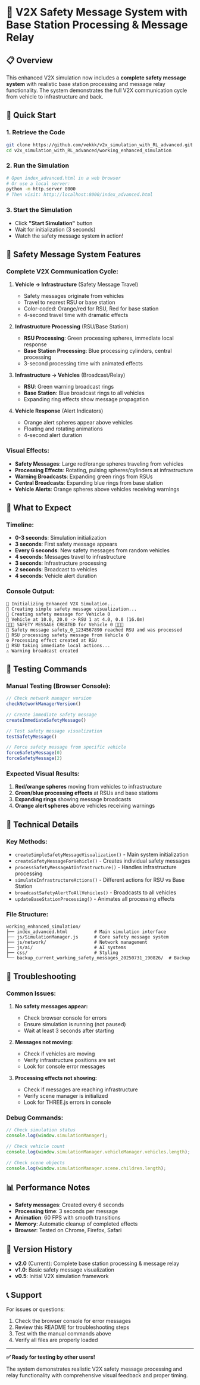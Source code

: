 # 🚨 V2X Safety Message System with Base Station Processing & Message Relay

## 📋 Overview

This enhanced V2X simulation now includes a **complete safety message system** with realistic base station processing and message relay functionality. The system demonstrates the full V2X communication cycle from vehicle to infrastructure and back.

## 🚀 Quick Start

### 1. Retrieve the Code
```bash
git clone https://github.com/vekkk/v2x_simulation_with_RL_advanced.git
cd v2x_simulation_with_RL_advanced/working_enhanced_simulation
```

### 2. Run the Simulation
```bash
# Open index_advanced.html in a web browser
# Or use a local server:
python -m http.server 8000
# Then visit: http://localhost:8000/index_advanced.html
```

### 3. Start the Simulation
- Click **"Start Simulation"** button
- Wait for initialization (3 seconds)
- Watch the safety message system in action!

## 🚨 Safety Message System Features

### **Complete V2X Communication Cycle:**

1. **Vehicle → Infrastructure** (Safety Message Travel)
   - Safety messages originate from vehicles
   - Travel to nearest RSU or base station
   - Color-coded: Orange/red for RSU, Red for base station
   - 4-second travel time with dramatic effects

2. **Infrastructure Processing** (RSU/Base Station)
   - **RSU Processing**: Green processing spheres, immediate local response
   - **Base Station Processing**: Blue processing cylinders, central processing
   - 3-second processing time with animated effects

3. **Infrastructure → Vehicles** (Broadcast/Relay)
   - **RSU**: Green warning broadcast rings
   - **Base Station**: Blue broadcast rings to all vehicles
   - Expanding ring effects show message propagation

4. **Vehicle Response** (Alert Indicators)
   - Orange alert spheres appear above vehicles
   - Floating and rotating animations
   - 4-second alert duration

### **Visual Effects:**

- **Safety Messages**: Large red/orange spheres traveling from vehicles
- **Processing Effects**: Rotating, pulsing spheres/cylinders at infrastructure
- **Warning Broadcasts**: Expanding green rings from RSUs
- **Central Broadcasts**: Expanding blue rings from base station
- **Vehicle Alerts**: Orange spheres above vehicles receiving warnings

## 🎯 What to Expect

### **Timeline:**
- **0-3 seconds**: Simulation initialization
- **3 seconds**: First safety message appears
- **Every 6 seconds**: New safety messages from random vehicles
- **4 seconds**: Messages travel to infrastructure
- **3 seconds**: Infrastructure processing
- **2 seconds**: Broadcast to vehicles
- **4 seconds**: Vehicle alert duration

### **Console Output:**
```
🚀 Initializing Enhanced V2X Simulation...
🚨 Creating simple safety message visualization...
🚨 Creating safety message for Vehicle 0
📡 Vehicle at 10.0, 20.0 -> RSU 1 at 4.0, 0.0 (16.0m)
🚨🚨🚨 SAFETY MESSAGE CREATED for Vehicle 0 🚨🚨🚨
🚨 Safety message safety_0_1234567890 reached RSU and was processed
🏢 RSU processing safety message from Vehicle 0
⚙️ Processing effect created at RSU
📡 RSU taking immediate local actions...
⚠️ Warning broadcast created
```

## 🧪 Testing Commands

### **Manual Testing (Browser Console):**
```javascript
// Check network manager version
checkNetworkManagerVersion()

// Create immediate safety message
createImmediateSafetyMessage()

// Test safety message visualization
testSafetyMessage()

// Force safety message from specific vehicle
forceSafetyMessage(0)
forceSafetyMessage(2)
```

### **Expected Visual Results:**
1. **Red/orange spheres** moving from vehicles to infrastructure
2. **Green/blue processing effects** at RSUs and base stations
3. **Expanding rings** showing message broadcasts
4. **Orange alert spheres** above vehicles receiving warnings

## 🔧 Technical Details

### **Key Methods:**
- `createSimpleSafetyMessageVisualization()` - Main system initialization
- `createSafetyMessageForVehicle()` - Creates individual safety messages
- `processSafetyMessageAtInfrastructure()` - Handles infrastructure processing
- `simulateInfrastructureActions()` - Different actions for RSU vs Base Station
- `broadcastSafetyAlertToAllVehicles()` - Broadcasts to all vehicles
- `updateBaseStationProcessing()` - Animates all processing effects

### **File Structure:**
```
working_enhanced_simulation/
├── index_advanced.html          # Main simulation interface
├── js/SimulationManager.js      # Core safety message system
├── js/network/                  # Network management
├── js/ai/                       # AI systems
├── css/                         # Styling
└── backup_current_working_safety_messages_20250731_190826/  # Backup
```

## 🐛 Troubleshooting

### **Common Issues:**

1. **No safety messages appear:**
   - Check browser console for errors
   - Ensure simulation is running (not paused)
   - Wait at least 3 seconds after starting

2. **Messages not moving:**
   - Check if vehicles are moving
   - Verify infrastructure positions are set
   - Look for console error messages

3. **Processing effects not showing:**
   - Check if messages are reaching infrastructure
   - Verify scene manager is initialized
   - Look for THREE.js errors in console

### **Debug Commands:**
```javascript
// Check simulation status
console.log(window.simulationManager);

// Check vehicle count
console.log(window.simulationManager.vehicleManager.vehicles.length);

// Check scene objects
console.log(window.simulationManager.scene.children.length);
```

## 📊 Performance Notes

- **Safety messages**: Created every 6 seconds
- **Processing time**: 3 seconds per message
- **Animation**: 60 FPS with smooth transitions
- **Memory**: Automatic cleanup of completed effects
- **Browser**: Tested on Chrome, Firefox, Safari

## 🔄 Version History

- **v2.0** (Current): Complete base station processing & message relay
- **v1.0**: Basic safety message visualization
- **v0.5**: Initial V2X simulation framework

## 📞 Support

For issues or questions:
1. Check the browser console for error messages
2. Review this README for troubleshooting steps
3. Test with the manual commands above
4. Verify all files are properly loaded

---

**✅ Ready for testing by other users!**

The system demonstrates realistic V2X safety message processing and relay functionality with comprehensive visual feedback and proper timing. 